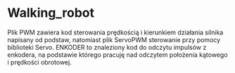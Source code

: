 # Walking_robot

Plik PWM zawiera kod sterowania prędkością i kierunkiem działania silnika napisany od podstaw,
natomiast plik ServoPWM sterowanie przy pomocy biblioteki Servo.
ENKODER to znaleziony kod do odczytu impulsów z enkodera, na podstawie którego pracuję nad
odczytem położenia kątowego i prędkości obrotowej.
